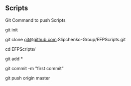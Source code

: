 ## Scripts

Git Command to push Scripts

git init

git clone git@github.com:Slipchenko-Group/EFPScripts.git

cd EFPScripts/

git add *

git commit -m "first commit"

git push origin master
